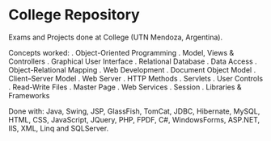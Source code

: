 # College Repository

Exams and Projects done at College (UTN Mendoza, Argentina).

Concepts worked:
. Object-Oriented Programming
. Model, Views & Controllers
. Graphical User Interface
. Relational Database
. Data Access
. Object-Relational Mapping
. Web Development
. Document Object Model
. Client–Server Model
. Web Server
. HTTP Methods
. Servlets
. User Controls
. Read-Write Files
. Master Page
. Web Services
. Session
. Libraries & Frameworks

Done with:
Java, Swing, JSP, GlassFish, TomCat, JDBC, Hibernate, MySQL, HTML, CSS, JavaScript, JQuery, PHP, FPDF, C#, WindowsForms, ASP.NET, IIS, XML, Linq and SQLServer.
